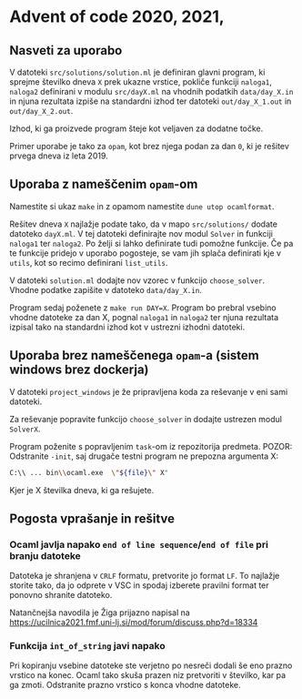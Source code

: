 # Advent of code 2020, 2021, 

## Nasveti za uporabo

V datoteki `src/solutions/solution.ml` je definiran glavni program, ki sprejme številko dneva `X` prek ukazne vrstice, pokliče funkciji `naloga1`, `naloga2` definirani v modulu `src/dayX.ml` na vhodnih podatkih `data/day_X.in` in njuna rezultata izpiše na standardni izhod ter datoteki `out/day_X_1.out` in `out/day_X_2.out`.

Izhod, ki ga proizvede program šteje kot veljaven za dodatne točke.

Primer uporabe je tako za `opam`, kot brez njega podan za dan `0`, ki je rešitev prvega dneva iz leta 2019.

## Uporaba z nameščenim `opam`-om

Namestite si ukaz `make` in z opamom namestite `dune utop ocamlformat`.

Rešitev dneva `X` najlažje podate tako, da v mapo `src/solutions/` dodate datoteko `dayX.ml`. V tej datoteki definirajte nov modul `Solver` in funkciji `naloga1` ter `naloga2`. Po želji si lahko definirate tudi pomožne funkcije. Če pa te funkcije pridejo v uporabo pogosteje, se vam jih splača definirati kje v `utils`, kot so recimo definirani `list_utils`.

V datoteki `solution.ml` dodajte nov vzorec v funkcijo `choose_solver`. Vhodne podatke zapišite v datoteko `data/day_X.in`.

Program sedaj poženete z `make run DAY=X`. Program bo prebral vsebino vhodne datoteke za dan X, pognal `naloga1` in `naloga2` ter njuna rezultata izpisal tako na standardni izhod kot v ustrezni izhodni datoteki.

## Uporaba brez nameščenega `opam`-a (sistem windows brez dockerja)

V datoteki `project_windows` je že pripravljena koda za reševanje v eni sami datoteki. 

Za reševanje popravite funkcijo `choose_solver` in dodajte ustrezen modul `SolverX`.

Program poženite s popravljenim `task`-om iz repozitorija predmeta. POZOR: Odstranite `-init`, saj drugače testni program ne prepozna argumenta X:

```bash
C:\\ ... bin\\ocaml.exe  \"${file}\" X"
```

Kjer je X številka dneva, ki ga rešujete.

## Pogosta vprašanje in rešitve

### Ocaml javlja napako `end of line sequence`/`end of file` pri branju datoteke

Datoteka je shranjena v `CRLF` formatu, pretvorite jo format `LF`. To najlažje storite tako, da jo odprete v VSC in spodaj izberete pravilni format ter ponovno shranite datoteko.

Natančnejša navodila je Žiga prijazno napisal na <https://ucilnica2021.fmf.uni-lj.si/mod/forum/discuss.php?d=18334>

### Funkcija `int_of_string` javi napako

Pri kopiranju vsebine datoteke ste verjetno po nesreči dodali še eno prazno vrstico na konec. Ocaml tako skuša prazen niz pretvoriti v številko, kar pa ga zmoti. Odstranite prazno vrstico s konca vhodne datoteke.
